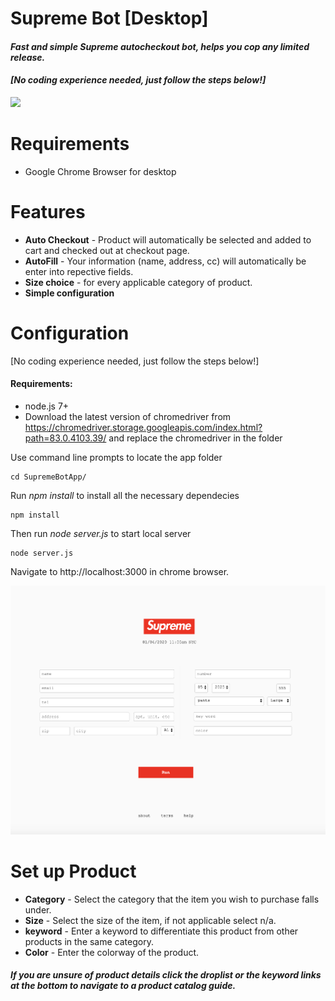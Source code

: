 # Supreme Bot [Desktop]
#### *Fast and simple Supreme autocheckout bot, helps you cop any limited release.*
#### *[No coding experience needed, just follow the steps below!]*
 
<img src="supremebotapp.gif">

# Requirements
* Google Chrome Browser for desktop

# Features
* **Auto Checkout** - Product will automatically be selected and added to cart and checked out at checkout page. 
* **AutoFill** - Your information (name, address, cc) will automatically be enter into repective fields.  
* **Size choice** - for every applicable category of product. 
* **Simple configuration** 

# Configuration
[No coding experience needed, just follow the steps below!]
#### Requirements:
* node.js 7+
* Download the latest version of chromedriver from https://chromedriver.storage.googleapis.com/index.html?path=83.0.4103.39/ and replace the chromedriver in the folder

Use command line prompts to locate the app folder

```
cd SupremeBotApp/
```

Run *npm install* to install all the necessary dependecies

```
npm install
```
	
Then run *node server.js* to start local server

```
node server.js
```

Navigate to http://localhost:3000 in chrome browser.

		 
<img src="Screen Shot .png">

# Set up Product

* **Category** - Select the category that the item you wish to purchase falls under.
* **Size** - Select the size of the item, if not applicable select n/a.
* **keyword** - Enter a keyword to differentiate this product from other products in the same category.
* **Color** - Enter the colorway of the product.

##### If you are unsure of product details click the droplist or the keyword links at the bottom to navigate to a product catalog guide. 

